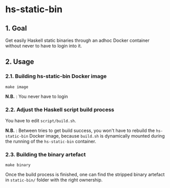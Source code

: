 # hs-static-bin

## 1. Goal

Get easily Haskell static binaries through an adhoc Docker container without never to have to login into it.

## 2. Usage

### 2.1. Building hs-static-bin Docker image

```
make image
```

__N.B.__ : You never have to login 

### 2.2. Adjust the Haskell script build process

You have to edit `script/build.sh`.

__N.B.__ : Between tries to get build success, you won't have to rebuild the `hs-static-bin` Docker image, because `build.sh` is dynamically mounted during the running of the `hs-static-bin` container.

### 2.3. Building the binary artefact

```
make binary
```

Once the build process is finished, one can find the stripped binary artefact in `static-bin/` folder with the right ownership.

